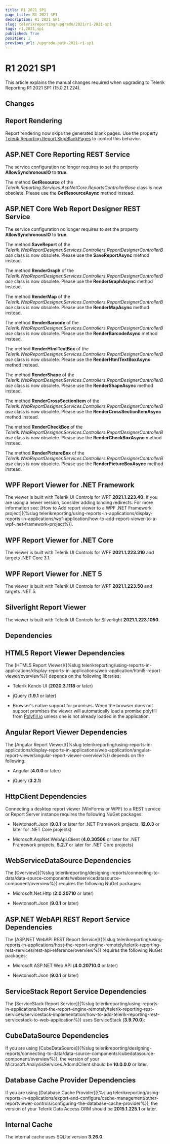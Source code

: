 ```yaml
---
title: R1 2021 SP1
page_title: R1 2021 SP1 
description: R1 2021 SP1
slug: telerikreporting/upgrade/2021/r1-2021-sp1
tags: r1,2021,sp1
published: True
position: 1
previous_url: /upgrade-path-2021-r1-sp1
---
```


# R1 2021 SP1

This article explains the manual changes required when upgrading to Telerik Reporting R1 2021 SP1 (15.0.21.224).

## Changes

## Report Rendering

Report rendering now skips the generated blank pages. Use the property [Telerik.Reporting.Report.SkipBlankPages](/reporting/api/Telerik.Reporting.Report#Telerik_Reporting_Report_SkipBlankPages) to control this behavior. 

## ASP.NET Core Reporting REST Service

The service configuration no longer requires to set the property __AllowSynchronousIO__ to __true__. 

The method __GetResource__ of the *Telerik.Reporting.Services.AspNetCore.ReportsControllerBase* class is now obsolete. Please use the __GetResourceAsync__ method instead. 

## ASP.NET Core Web Report Designer REST Service

The service configuration no longer requires to set the property __AllowSynchronousIO__ to __true__. 

The method __SaveReport__ of the *Telerik.WebReportDesigner.Services.Controllers.ReportDesignerControllerBase* class is now obsolete. Please use the __SaveReportAsync__ method instead. 

The method __RenderGraph__ of the *Telerik.WebReportDesigner.Services.Controllers.ReportDesignerControllerBase* class is now obsolete. Please use the __RenderGraphAsync__ method instead. 

The method __RenderMap__ of the *Telerik.WebReportDesigner.Services.Controllers.ReportDesignerControllerBase* class is now obsolete. Please use the __RenderMapAsync__ method instead. 

The method __RenderBarcode__ of the *Telerik.WebReportDesigner.Services.Controllers.ReportDesignerControllerBase* class is now obsolete. Please use the __RenderBarcodeAsync__ method instead. 

The method __RenderHtmlTextBox__ of the *Telerik.WebReportDesigner.Services.Controllers.ReportDesignerControllerBase* class is now obsolete. Please use the __RenderHtmlTextBoxAsync__ method instead. 

The method __RenderShape__ of the *Telerik.WebReportDesigner.Services.Controllers.ReportDesignerControllerBase* class is now obsolete. Please use the __RenderShapeAsync__ method instead. 

The method __RenderCrossSectionItem__ of the *Telerik.WebReportDesigner.Services.Controllers.ReportDesignerControllerBase* class is now obsolete. Please use the __RenderCrossSectionItemAsync__ method instead. 

The method __RenderCheckBox__ of the *Telerik.WebReportDesigner.Services.Controllers.ReportDesignerControllerBase* class is now obsolete. Please use the __RenderCheckBoxAsync__ method instead. 

The method __RenderPictureBox__ of the *Telerik.WebReportDesigner.Services.Controllers.ReportDesignerControllerBase* class is now obsolete. Please use the __RenderPictureBoxAsync__ method instead. 

## WPF Report Viewer for .NET Framework

The viewer is built with Telerik UI Controls for WPF __2021.1.223.40__. If you are using a newer version, consider adding binding redirects. For more information see: [How to Add report viewer to a WPF .NET Framework project]({%slug telerikreporting/using-reports-in-applications/display-reports-in-applications/wpf-application/how-to-add-report-viewer-to-a-wpf-.net-framework-project%}).

## WPF Report Viewer for .NET Core

The viewer is built with Telerik UI Controls for WPF __2021.1.223.310__ and targets .NET Core 3.1. 

## WPF Report Viewer for .NET 5

The viewer is built with Telerik UI Controls for WPF __2021.1.223.50__ and targets .NET 5. 

## Silverlight Report Viewer

The viewer is built with Telerik UI Controls for Silverlight __2021.1.223.1050__. 

## Dependencies

## HTML5 Report Viewer Dependencies

The [HTML5 Report Viewer]({%slug telerikreporting/using-reports-in-applications/display-reports-in-applications/web-application/html5-report-viewer/overview%}) depends on the following libraries: 

* Telerik Kendo UI (__2020.3.1118__ or later) 

* jQuery (__1.9.1__ or later) 

* Browser's native support for promises. When the browser does not support promises the viewer will automatically load a promise polyfill from [Polyfill.io](https://polyfill.io) unless one is not already loaded in the application. 

## Angular Report Viewer Dependencies

 The [Angular Report Viewer]({%slug telerikreporting/using-reports-in-applications/display-reports-in-applications/web-application/angular-report-viewer/angular-report-viewer-overview%}) depends on the following:  

* Angular (__4.0.0__ or later) 

* jQuery (__3.2.1__) 

## HttpClient Dependencies

Connecting a desktop report viewer (WinForms or WPF) to a REST service or Report Server instance requires the following NuGet packages: 

* Newtonsoft.Json (__9.0.1__ or later for .NET Framework projects, __12.0.3__ or later for .NET Core projects) 

* Microsoft.AspNet.WebApi.Client (__4.0.30506__ or later for .NET Framework projects, __5.2.7__ or later for .NET Core projects) 

## WebServiceDataSource Dependencies

The [Overview]({%slug telerikreporting/designing-reports/connecting-to-data/data-source-components/webservicedatasource-component/overview%}) requires the following NuGet packages: 

* Microsoft.Net.Http (__2.0.20710__ or later) 

* Newtonsoft.Json (__9.0.1__ or later) 

## ASP.NET WebAPI REST Report Service Dependencies

The [ASP.NET WebAPI REST Report Service]({%slug telerikreporting/using-reports-in-applications/host-the-report-engine-remotely/telerik-reporting-rest-services/rest-api-reference/overview%}) requires the following NuGet packages: 

* Microsoft ASP.NET Web API (__4.0.20710.0__ or later) 

* Newtonsoft.Json (__9.0.1__ or later) 

## ServiceStack Report Service Dependencies

The [ServiceStack Report Service]({%slug telerikreporting/using-reports-in-applications/host-the-report-engine-remotely/telerik-reporting-rest-services/servicestack-implementation/how-to-add-telerik-reporting-rest-servicestack-to-web-application%}) uses ServiceStack (__3.9.70.0__): 

## CubeDataSource Dependencies

If you are using [CubeDataSource]({%slug telerikreporting/designing-reports/connecting-to-data/data-source-components/cubedatasource-component/overview%}), the version of your Microsoft.AnalysisServices.AdomdClient should be __10.0.0.0__ or later. 

## Database Cache Provider Dependencies

If you are using [Database Cache Provider]({%slug telerikreporting/using-reports-in-applications/export-and-configure/cache-management/other-reportviewer-controls/configuring-the-database-cache-provider%}), the version of your Telerik Data Access ORM should be __2015.1.225.1__ or later. 

## Internal Cache

The internal cache uses SQLite version __3.26.0__.
